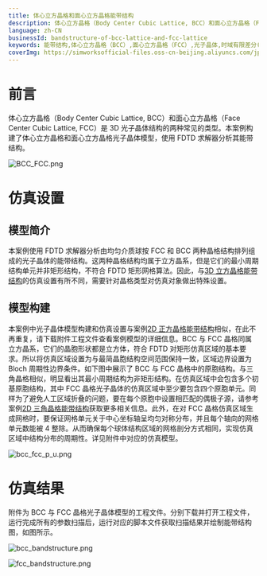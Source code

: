 ```yaml
---
title: 体心立方晶格和面心立方晶格能带结构
description: 体心立方晶格（Body Center Cubic Lattice, BCC）和面心立方晶格（Face Center Cubic Lattice, FCC）是3D光子晶体结构的两种常见的类型。本案例构建了体心立方晶格和面心立方晶格光子晶体模型，使用FDTD求解器分析其能带结构。
language: zh-CN
businessId: bandstructure-of-bcc-lattice-and-fcc-lattice
keywords: 能带结构,体心立方晶格（BCC）,面心立方晶格（FCC）,光子晶体,时域有限差分(FDTD)
coverImg: https://simworksofficial-files.oss-cn-beijing.aliyuncs.com/jpg/BCC-FCC-online_20240108161207A005.jpg
---
```


# 前言

体心立方晶格（Body Center Cubic Lattice, BCC）和面心立方晶格（Face Center Cubic Lattice, FCC）是 3D 光子晶体结构的两种常见的类型。本案例构建了体心立方晶格和面心立方晶格光子晶体模型，使用 FDTD 求解器分析其能带结构。

![BCC_FCC.png](https://simworksofficial-files.oss-cn-beijing.aliyuncs.com/mdfile/resources/img/BCC_FCC.png)

# 仿真设置

## 模型简介

本案例使用 FDTD 求解器分析由均匀介质球按 FCC 和 BCC 两种晶格结构排列组成的光子晶体的能带结构。这两种晶格结构均属于立方晶系，但是它们的最小周期结构单元并非矩形结构，不符合 FDTD 矩形网格算法。因此，与[3D 立方晶格能带结构](/localhost/case-detail/bandstructure-of-3d-cubic-lattice)的仿真设置有所不同，需要针对晶格类型对仿真对象做出特殊设置。

## 模型构建

本案例中光子晶体模型构建和仿真设置与案例[2D 正方晶格能带结构](/localhost/case-detail/bandstructure-of-2d-square-lattice)相似，在此不再重复，请下载附件工程文件查看案例模型的详细信息。BCC 与 FCC 晶格同属立方晶系，它们的晶胞形状都是立方体，符合 FDTD 对矩形仿真区域的基本要求。所以将仿真区域设置为与最简晶胞结构空间范围保持一致，区域边界设置为 Bloch 周期性边界条件。如下图中展示了 BCC 与 FCC 晶格中的原胞结构。与三角晶格相似，明显看出其最小周期结构为非矩形结构。在仿真区域中会包含多个初基原胞结构，其中 FCC 晶格光子晶体的仿真区域中至少要包含四个原胞单元。同样为了避免人工区域折叠的问题，要在每个原胞中设置相匹配的偶极子源，请参考案例[2D 三角晶格能带结构](/localhost/case-detail/bandstructure-of-2d-triangular-lattice)获取更多相关信息。此外，在对 FCC 晶格仿真区域生成网格时，要保证网格单元关于中心坐标轴呈均匀对称分布，并且每个轴向的网格单元数能被 4 整除。从而确保每个球体结构区域的网格剖分方式相同，实现仿真区域中结构分布的周期性。详见附件中对应的仿真模型。

![bcc_fcc_p_u.png](https://simworksofficial-files.oss-cn-beijing.aliyuncs.com/mdfile/resources/img/bcc_fcc_p_u.png)

# 仿真结果

附件为 BCC 与 FCC 晶格光子晶体模型的工程文件。分别下载并打开工程文件，运行完成所有的参数扫描后，运行对应的脚本文件获取扫描结果并绘制能带结构图，如图所示。

![bcc_bandstructure.png](https://simworksofficial-files.oss-cn-beijing.aliyuncs.com/mdfile/resources/img/bcc_bandstructure.png)

![fcc_bandstructure.png](https://simworksofficial-files.oss-cn-beijing.aliyuncs.com/mdfile/resources/img/fcc_bandstructure.png)
